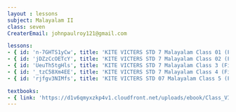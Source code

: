 ```yaml
--- 
layout : lessons 
subject: Malayalam II
class: seven
CreaterEmail: johnpaulroy121@gmail.com

lessons: 
- { id: 'n-7GHTS1yCw', title: 'KITE VICTERS STD 7 Malayalam Class 01 (First Bell-ഫസ്റ്റ് ബെല്‍)' }
- { id: 'jDZzCcOETcY', title: 'KITE VICTERS STD 7 Malayalam Class 02 (First Bell-ഫസ്റ്റ് ബെല്‍)' }
- { id: 'UeuTh5tgHls', title: 'KITE VICTERS STD 7 Malayalam Class 3 (First Bell-ഫസ്റ്റ് ബെല്‍)' }
- { id: '_tzC58Xm4EE', title: 'KITE VICTERS STD 7 Malayalam Class 4 (First Bell-ഫസ്റ്റ് ബെല്‍)' }
- { id: 'rjfgv3NIMfs', title: 'KITE VICTERS STD 07 Malayalam Class 5 (First Bell-ഫസ്റ്റ് ബെല്‍)' }

textbooks:
- { link: 'https://d1v6qmyxzkp4v1.cloudfront.net/uploads/ebook/Class_VII/Malayalam_BT/MalayalamBT.pdf', title: 'Malayalam II' , medium: ' ' }
---
```

